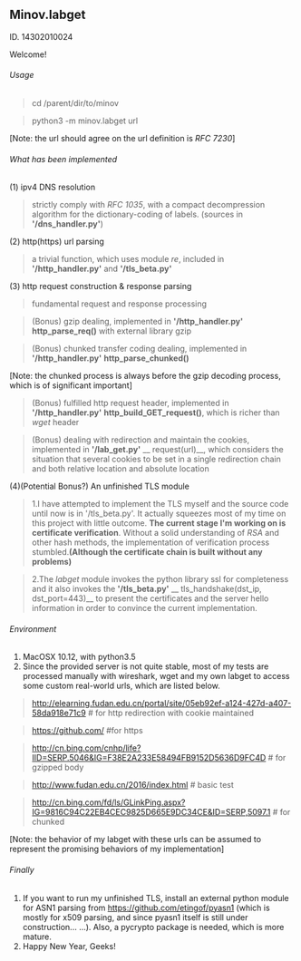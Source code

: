 ## Minov.labget
ID. 14302010024

Welcome!
###### Usage
> cd /parent/dir/to/minov

> python3 -m minov.labget url

[Note: the url should agree on the url definition is _RFC 7230_]

###### What has been implemented
  (1) ipv4 DNS resolution
> strictly comply with _RFC 1035_, with a compact decompression algorithm for the dictionary-coding of labels. (sources in __'/dns\_handler.py'__)

  (2) http(https) url parsing
> a trivial function, which uses module _re_, included in __'/http\_handler.py'__ and __'/tls\_beta.py'__

  (3) http request construction & response parsing
> fundamental request and response processing

> (Bonus) gzip dealing, implemented in __'/http_handler.py'__ __http_parse_req()__ with external library gzip

> (Bonus) chunked transfer coding dealing, implemented in __'/http_handler.py'__ __http_parse_chunked()__

[Note: the chunked process is always before the gzip decoding process, which is of significant important]

> (Bonus) fulfilled http request header, implemented in __'/http_handler.py'__ __http_build_GET_request()__, which is richer than _wget_ header

> (Bonus) dealing with redirection and maintain the cookies, implemented in __'/lab_get.py'__ __ request(url)__, which considers the situation that several cookies to be set in a single redirection chain and both relative location and absolute location

(4)(Potential Bonus?) An unfinished TLS module
> 1.I have attempted to implement the TLS myself and the source code until now is in '/tls_beta.py'. It actually squeezes most of my time on this project with little outcome. __The current stage I'm working on is certificate verification__. Without a solid understanding of _RSA_ and other hash methods, the implementation of verification process stumbled.__(Although the certificate chain is built without any problems)__

> 2.The _labget_ module invokes the python library ssl for completeness and it also invokes the __'/tls_beta.py'__ __ tls_handshake(dst_ip, dst_port=443)__ to present the certificates and the server hello information in order to convince the current implementation.

###### Environment
1. MacOSX 10.12, with python3.5
2. Since the provided server is not quite stable, most of my tests are processed manually with wireshark, wget and my own labget to access some custom real-world urls, which are listed below.

>http://elearning.fudan.edu.cn/portal/site/05eb92ef-a124-427d-a407-58da918e71c9 \# for http redirection with cookie maintained

>https://github.com/ \#for https

> http://cn.bing.com/cnhp/life?IID=SERP.5046&IG=F38E2A233E58494FB9152D5636D9FC4D \# for gzipped body

> http://www.fudan.edu.cn/2016/index.html \# basic test

> http://cn.bing.com/fd/ls/GLinkPing.aspx?IG=9816C94C22EB4CEC9825D665E9DC34CE&ID=SERP,5097.1 \# for chunked

[Note: the behavior of my labget with these urls can be assumed to represent the promising behaviors of my implementation]

###### Finally
1. If you want to run my unfinished TLS, install an external python module for ASN1 parsing from https://github.com/etingof/pyasn1 (which is mostly for x509 parsing, and since pyasn1 itself is still under construction... ...). Also, a pycrypto package is needed, which is more mature.
2. Happy New Year, Geeks!
